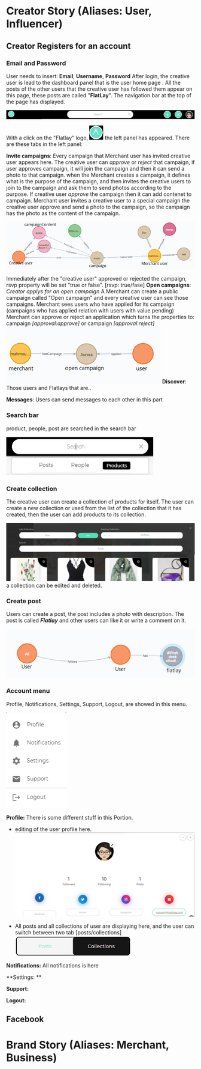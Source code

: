 <!-- TITLE: Flatlay User Story -->
<!-- SUBTITLE: A quick summary of Flatlay User Story -->

# Creator Story (Aliases: User, Influencer)
## Creator Registers for an account
### Email and Password
User needs to insert: **Email**, **Username**, **Password**
After login, the creative user is lead to the dashboard panel that is the user home page .
All the posts of the other users that the creative user has followed them appear on this page, these posts are called "**FlatLay**".
The navigation bar at the top of the page has displayed.

![Screenshot 154](/uploads/screenshot-154.png "Screenshot 154")

With a click on the "Flatlay" logo, ![11](/uploads/11.png "11") the left panel has appeared.
There are these tabs in the left panel:

**Invite campaigns**:
Every campaign that Merchant user has invited creative user appears here.
The creative user can *approve* or *reject* that campaign, if  user approves campaign, it will join the campaign and then it can send a photo to that campaign. when the Merchant creates a campaign, it defines what is the purpose of the campaign, and then invites the creative users to join to the campaign and ask them to send  photos according to the purpose.
If creative user *approve* the campaign then it can add contenet to campaign.
Merchant user invites a creative user to a special campaign the creative user approve and send a photo to the campaign, so the campaign has the photo as the content of the campaign.

![Screenshot 166](/uploads/screenshot-166.png "Screenshot 166")
 
Immediately after the "creative user" approved or rejected the campaign, rsvp property will be set "true or false". [rsvp: true/fase]
**Open campaigns**:
*Creator applys for an open campaign*
A Merchant can create a public campaign called "Open campaign"  and every creative user can see those campaigns.
Merchant sees users who have applied for its campaign (campaigns who has applied relation with users with value pending)
Merchant can approve or reject an application which turns the properties to:
campaign *[approval:approve]* or campaign *[approval:reject]*
![Screenshot 168](/uploads/screenshot-168.png "Screenshot 168")
**Discover**:
Those users and Flatlays  that are..

**Messages**:
Users can send messages to each other in this part

### Search bar
product, people, post are searched in the search bar 

![Screenshot 159](/uploads/screenshot-159.png "Screenshot 159")

### Create collection
The creative user can create a collection of products for itself. 
The user can create a new collection or used from the list of the collection that it has created, then the user can add products to its collection.

![Screenshot 163](/uploads/screenshot-163.png "Screenshot 163")
a collection can be edited and deleted.

### Create post
Users can create a post, the post includes a photo with description.
The post is called ***Flatlay*** and other users can like it or write a comment on it.

![Screenshot 169](/uploads/screenshot-169.png "Screenshot 169")

### Account menu
Profile, Notifications, Settings, Support, Logout,  are showed in this menu.

![Screenshot 160](/uploads/screenshot-160.png "Screenshot 160")

**Profile:** 
There is some different stuff in this Portion.
* editing of the user profile here.
![Screenshot 165](/uploads/screenshot-165.png "Screenshot 165")

* All  posts and all collections of user are displaying here, and the user can switch between two tab [posts/collections] 
![Screenshot 164](/uploads/screenshot-164.png "Screenshot 164")


**Notifications:** 
All notifications is here

**Settings: **

**Support:**

**Logout:**

## Facebook


# Brand Story (Aliases: Merchant, Business)


